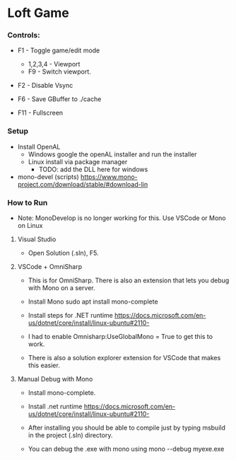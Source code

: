 
# Loft Game 

### Controls:

* F1 - Toggle game/edit mode
  
  * 1,2,3,4 - Viewport
  * F9 - Switch viewport.

* F2 - Disable Vsync

* F6 - Save GBuffer to ./cache


* F11 - Fullscreen

### Setup
* Install OpenAL 
	* Windows google the openAL installer and run the installer
	* Linux install via package manager
		* TODO: add the DLL here for windows 
* mono-devel (scripts)
  https://www.mono-project.com/download/stable/#download-lin

### How to Run

* Note: MonoDevelop is no longer working for this. Use VSCode or Mono on Linux

1. Visual Studio
	
	* Open Solution (.sln), F5.

2. VSCode + OmniSharp
	
	* This is for OmniSharp. There is also an extension that lets you debug with Mono on a server. 

	* Install Mono
	  sudo apt install mono-complete

	* Install steps for .NET runtime
	https://docs.microsoft.com/en-us/dotnet/core/install/linux-ubuntu#2110-

	* I had to enable Omnisharp:UseGlobalMono = True to get this to work.

	* There is also a solution explorer extension for VSCode that makes this easier.


3. Manual Debug with Mono

	* Install mono-complete.

	* Install .net runtime https://docs.microsoft.com/en-us/dotnet/core/install/linux-ubuntu#2110-

	* After installing you should be able to compile just by typing msbuild in the project (.sln) directory.

	* You can debug the .exe with mono using mono --debug myexe.exe



